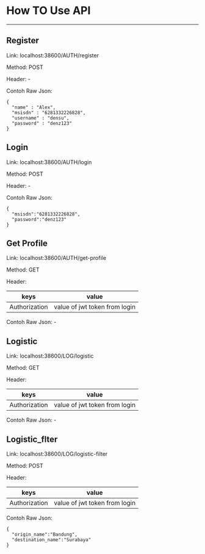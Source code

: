 # How TO Use API 
__________
##  Register

Link: localhost:38600/AUTH/register

Method: POST

Header: -

Contoh Raw Json:
```
{
  "name" : "Alex",
  "msisdn" : "6281332226828",
  "username" : "densu",
  "password" : "denz123"
}
```

##  Login

Link: localhost:38600/AUTH/login

Method: POST

Header: -

Contoh Raw Json:
```
{
  "msisdn":"6281332226828",
  "password":"denz123"
}
```

##  Get Profile

Link: localhost:38600/AUTH/get-profile

Method: GET

Header: 

keys | value
------------ | -------------
Authorization | value of jwt token from login

Contoh Raw Json: -

##  Logistic

Link: localhost:38600/LOG/logistic

Method: GET

Header: 

keys | value
------------ | -------------
Authorization | value of jwt token from login

Contoh Raw Json: -

##  Logistic_flter

Link: localhost:38600/LOG/logistic-filter

Method: POST

Header: 

keys | value
------------ | -------------
Authorization | value of jwt token from login

Contoh Raw Json: 
```
{
  "origin_name":"Bandung",
  "destination_name":"Surabaya"
}
```
